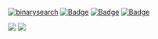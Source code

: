 [![binarysearch](https://binarysearch.com/api/shields/devansh5398)](https://binarysearch.com/@/devansh5398)
[![Badge](https://run.kaist.ac.kr/badges/codeforces/devansh5398.svg)](https://codeforces.com/profile/devansh5398)
[![Badge](https://cp-logo.vercel.app/codechef/devansh5398)](https://www.codechef.com/users/devansh5398)
[![Badge](https://run.kaist.ac.kr/badges/atcoder/devansh5398.svg)](https://atcoder.jp/users/devansh5398)

<a href="https://codeforces.com/profile/devansh5398"><img src="https://run.kaist.ac.kr/badges/codeforces/devansh5398.svg"></a>
<a href="https://atcoder.jp/users/devansh5398"><img src="https://run.kaist.ac.kr/badges/atcoder/devansh5398.svg"></a>

<!--
### Hi there 👋

**devansh5398/devansh5398** is a ✨ _special_ ✨ repository because its `README.md` (this file) appears on your GitHub profile.

Here are some ideas to get you started:

- 🔭 I’m currently working on ...
- 🌱 I’m currently learning ...
- 👯 I’m looking to collaborate on ...
- 🤔 I’m looking for help with ...
- 💬 Ask me about ...
- 📫 How to reach me: ...
- 😄 Pronouns: ...
- ⚡ Fun fact: ...
-->
